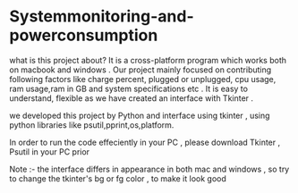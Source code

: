 # Systemmonitoring-and-powerconsumption
what is this project about?
It is a cross-platform program which works both on macbook and windows . Our project mainly focused on contributing following factors like charge percent, plugged or unplugged, cpu usage, ram usage,ram in GB and system specifications etc . It is easy to understand, flexible as we have created an interface with Tkinter .

we developed this project by Python and interface using tkinter , using python libraries like psutil,pprint,os,platform. 

In order to run the code effeciently in your PC , please download Tkinter , Psutil in your PC prior 

Note :- the interface differs in appearance in both mac and windows , so try to change the tkinter's bg or fg color , to make it look good 


